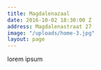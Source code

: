 ```yaml
---
title: Magdalenazaal
date: 2016-10-02 18:30:00 Z
address: Magdalenastraat 27
image: "/uploads/home-3.jpg"
layout: page
---
```


lorem ipsum